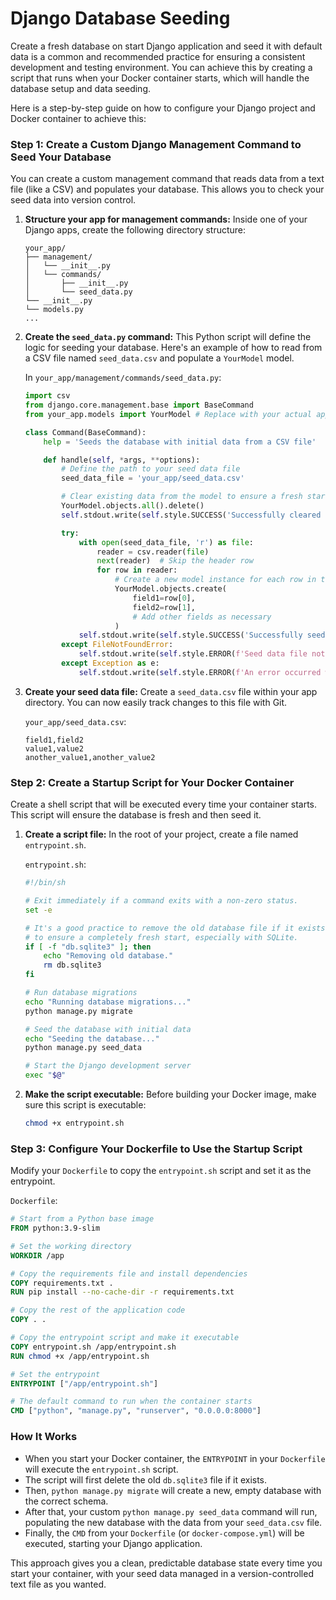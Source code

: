 # Django Database Seeding

Create a fresh database on start Django application and seed it with default data is a common and recommended practice for ensuring a consistent development and testing environment. You can achieve this by creating a script that runs when your Docker container starts, which will handle the database setup and data seeding.

Here is a step-by-step guide on how to configure your Django project and Docker container to achieve this:

### Step 1: Create a Custom Django Management Command to Seed Your Database

You can create a custom management command that reads data from a text file (like a CSV) and populates your database. This allows you to check your seed data into version control.

1.  **Structure your app for management commands:**
    Inside one of your Django apps, create the following directory structure:
    ```
    your_app/
    ├── management/
    │   └── __init__.py
    │   └── commands/
    │       ├── __init__.py
    │       └── seed_data.py
    └── __init__.py
    └── models.py
    ...
    ```

2.  **Create the `seed_data.py` command:**
    This Python script will define the logic for seeding your database. Here's an example of how to read from a CSV file named `seed_data.csv` and populate a `YourModel` model.

    In `your_app/management/commands/seed_data.py`:
    ```python
    import csv
    from django.core.management.base import BaseCommand
    from your_app.models import YourModel # Replace with your actual app and model

    class Command(BaseCommand):
        help = 'Seeds the database with initial data from a CSV file'

        def handle(self, *args, **options):
            # Define the path to your seed data file
            seed_data_file = 'your_app/seed_data.csv'

            # Clear existing data from the model to ensure a fresh start
            YourModel.objects.all().delete()
            self.stdout.write(self.style.SUCCESS('Successfully cleared existing data for YourModel.'))

            try:
                with open(seed_data_file, 'r') as file:
                    reader = csv.reader(file)
                    next(reader)  # Skip the header row
                    for row in reader:
                        # Create a new model instance for each row in the CSV
                        YourModel.objects.create(
                            field1=row[0],
                            field2=row[1],
                            # Add other fields as necessary
                        )
                self.stdout.write(self.style.SUCCESS('Successfully seeded the database.'))
            except FileNotFoundError:
                self.stdout.write(self.style.ERROR(f'Seed data file not found at: {seed_data_file}'))
            except Exception as e:
                self.stdout.write(self.style.ERROR(f'An error occurred while seeding the database: {e}'))

    ```

3.  **Create your seed data file:**
    Create a `seed_data.csv` file within your app directory. You can now easily track changes to this file with Git.

    `your_app/seed_data.csv`:
    ```csv
    field1,field2
    value1,value2
    another_value1,another_value2
    ```

### Step 2: Create a Startup Script for Your Docker Container

Create a shell script that will be executed every time your container starts. This script will ensure the database is fresh and then seed it.

1.  **Create a script file:**
    In the root of your project, create a file named `entrypoint.sh`.

    `entrypoint.sh`:
    ```bash
    #!/bin/sh

    # Exit immediately if a command exits with a non-zero status.
    set -e

    # It's a good practice to remove the old database file if it exists
    # to ensure a completely fresh start, especially with SQLite.
    if [ -f "db.sqlite3" ]; then
        echo "Removing old database."
        rm db.sqlite3
    fi

    # Run database migrations
    echo "Running database migrations..."
    python manage.py migrate

    # Seed the database with initial data
    echo "Seeding the database..."
    python manage.py seed_data

    # Start the Django development server
    exec "$@"
    ```

2.  **Make the script executable:**
    Before building your Docker image, make sure this script is executable:
    ```bash
    chmod +x entrypoint.sh
    ```

### Step 3: Configure Your Dockerfile to Use the Startup Script

Modify your `Dockerfile` to copy the `entrypoint.sh` script and set it as the entrypoint.

`Dockerfile`:
```dockerfile
# Start from a Python base image
FROM python:3.9-slim

# Set the working directory
WORKDIR /app

# Copy the requirements file and install dependencies
COPY requirements.txt .
RUN pip install --no-cache-dir -r requirements.txt

# Copy the rest of the application code
COPY . .

# Copy the entrypoint script and make it executable
COPY entrypoint.sh /app/entrypoint.sh
RUN chmod +x /app/entrypoint.sh

# Set the entrypoint
ENTRYPOINT ["/app/entrypoint.sh"]

# The default command to run when the container starts
CMD ["python", "manage.py", "runserver", "0.0.0.0:8000"]
```

### How It Works

*   When you start your Docker container, the `ENTRYPOINT` in your `Dockerfile` will execute the `entrypoint.sh` script.
*   The script will first delete the old `db.sqlite3` file if it exists.
*   Then, `python manage.py migrate` will create a new, empty database with the correct schema.
*   After that, your custom `python manage.py seed_data` command will run, populating the new database with the data from your `seed_data.csv` file.
*   Finally, the `CMD` from your `Dockerfile` (or `docker-compose.yml`) will be executed, starting your Django application.

This approach gives you a clean, predictable database state every time you start your container, with your seed data managed in a version-controlled text file as you wanted.